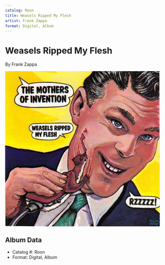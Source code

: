 ```yaml
---
catalog: Roon
title: Weasels Ripped My Flesh
artist: Frank Zappa
format: Digital, Album
---
```


# Weasels Ripped My Flesh

By Frank Zappa

![](../../assets/albumcovers/Frank_Zappa-Weasels_Ripped_My_Flesh.png)

## Album Data

- Catalog #: Roon
- Format: Digital, Album

